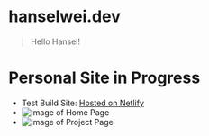 # hanselwei.dev

> Hello Hansel!

# Personal Site in Progress
- Test Build Site: [Hosted on Netlify](https://objective-euler-14e329.netlify.com/)
- ![Image of Home Page](https://snapshot.sfo2.cdn.digitaloceanspaces.com/homepage.png)
- ![Image of Project Page](https://snapshot.sfo2.cdn.digitaloceanspaces.com/projects.png)
